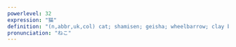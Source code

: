 ```yaml
---
powerlevel: 32
expression: "猫"
definition: "(n,abbr,uk,col) cat; shamisen; geisha; wheelbarrow; clay bed-warmer; submissive partner of a homosexual relationship; (P)"
pronunciation: "ねこ"
---
```


